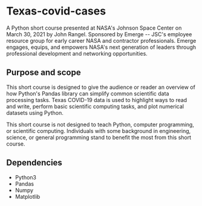 # Texas-covid-cases
A Python short course presented at NASA's Johnson Space Center on March 30, 2021 by John Rangel. Sponsored by Emerge -- JSC's employee resource group for early career NASA and contractor professionals. Emerge engages, equips, and empowers NASA's next generation of leaders through professional development and networking opportunities. 

## Purpose and scope
This short course is designed to give the audience or reader an overview of how Python's Pandas library can simplify common scientific data processing tasks. Texas COVID-19 data is used to highlight ways to read and write, perform basic scientific computing tasks, and plot numerical datasets using Python.

This short course is not designed to teach Python, computer programming, or scientific computing. Individuals with some background in engineering, science, or general programming stand to benefit the most from this short course.

## Dependencies
- Python3
- Pandas
- Numpy
- Matplotlib
